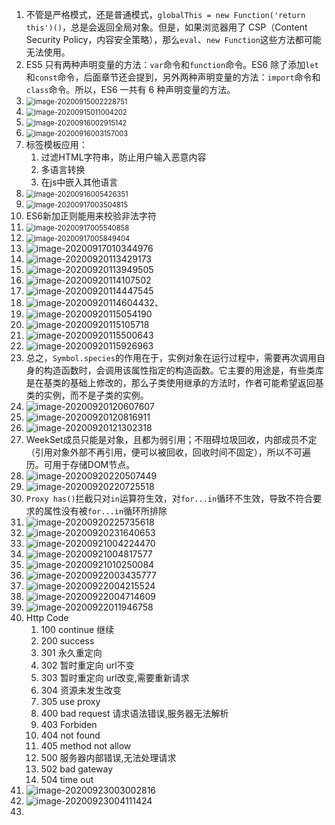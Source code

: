 1. 不管是严格模式，还是普通模式，`globalThis = new Function('return this')()`，总是会返回全局对象。但是，如果浏览器用了 CSP（Content Security Policy，内容安全策略），那么`eval`、`new Function`这些方法都可能无法使用。
2. ES5 只有两种声明变量的方法：`var`命令和`function`命令。ES6 除了添加`let`和`const`命令，后面章节还会提到，另外两种声明变量的方法：`import`命令和`class`命令。所以，ES6 一共有 6 种声明变量的方法。
3. <img src="C:\Users\hotel\AppData\Roaming\Typora\typora-user-images\image-20200915002228751.png" alt="image-20200915002228751" style="zoom:80%;" />
4. <img src="C:\Users\hotel\AppData\Roaming\Typora\typora-user-images\image-20200915011004202.png" alt="image-20200915011004202" style="zoom:80%;" />
5. <img src="C:\Users\hotel\AppData\Roaming\Typora\typora-user-images\image-20200916002915142.png" alt="image-20200916002915142" style="zoom:80%;" />
6. <img src="C:\Users\hotel\AppData\Roaming\Typora\typora-user-images\image-20200916003157003.png" alt="image-20200916003157003" style="zoom:80%;" />
7.  标签模板应用：
      1. 过滤HTML字符串，防止用户输入恶意内容
      2. 多语言转换
      3. 在js中嵌入其他语言
8. 	<img src="C:\Users\hotel\AppData\Roaming\Typora\typora-user-images\image-20200916005426351.png" alt="image-20200916005426351" style="zoom:80%;" />
9. 	<img src="C:\Users\hotel\AppData\Roaming\Typora\typora-user-images\image-20200917003504815.png" alt="image-20200917003504815" style="zoom:80%;" />
10. ES6新加正则能用来校验非法字符
11. <img src="C:\Users\hotel\AppData\Roaming\Typora\typora-user-images\image-20200917005540858.png" alt="image-20200917005540858" style="zoom:80%;" />
12. <img src="C:\Users\hotel\AppData\Roaming\Typora\typora-user-images\image-20200917005849404.png" alt="image-20200917005849404" style="zoom:80%;" />
13. ![image-20200917010344976](C:\Users\hotel\AppData\Roaming\Typora\typora-user-images\image-20200917010344976.png)
14. ![image-20200920113429173](C:\Users\hotel\AppData\Roaming\Typora\typora-user-images\image-20200920113429173.png)
15. ![image-20200920113949505](C:\Users\hotel\AppData\Roaming\Typora\typora-user-images\image-20200920113949505.png)
16. ![image-20200920114107502](C:\Users\hotel\AppData\Roaming\Typora\typora-user-images\image-20200920114107502.png)
17. ![image-20200920114447545](C:\Users\hotel\AppData\Roaming\Typora\typora-user-images\image-20200920114447545.png)
18. ![image-20200920114604432](C:\Users\hotel\AppData\Roaming\Typora\typora-user-images\image-20200920114604432.png)、
19. ![image-20200920115054190](C:\Users\hotel\AppData\Roaming\Typora\typora-user-images\image-20200920115054190.png)
20. ![image-20200920115105718](C:\Users\hotel\AppData\Roaming\Typora\typora-user-images\image-20200920115105718.png)
21. ![image-20200920115500643](C:\Users\hotel\AppData\Roaming\Typora\typora-user-images\image-20200920115500643.png)
22. ![image-20200920115926963](C:\Users\hotel\AppData\Roaming\Typora\typora-user-images\image-20200920115926963.png)
23. 总之，`Symbol.species`的作用在于，实例对象在运行过程中，需要再次调用自身的构造函数时，会调用该属性指定的构造函数。它主要的用途是，有些类库是在基类的基础上修改的，那么子类使用继承的方法时，作者可能希望返回基类的实例，而不是子类的实例。
24. ![image-20200920120607607](C:\Users\hotel\AppData\Roaming\Typora\typora-user-images\image-20200920120607607.png)
25. ![image-20200920120816911](C:\Users\hotel\AppData\Roaming\Typora\typora-user-images\image-20200920120816911.png)
26. ![image-20200920121302318](C:\Users\hotel\AppData\Roaming\Typora\typora-user-images\image-20200920121302318.png)
27. WeekSet成员只能是对象，且都为弱引用；不阻碍垃圾回收，内部成员不定（引用对象外部不再引用，便可以被回收，回收时间不固定），所以不可遍历。可用于存储DOM节点。
28. ![image-20200920220507449](C:\Users\hotel\AppData\Roaming\Typora\typora-user-images\image-20200920220507449.png)
29. ![image-20200920220725518](C:\Users\hotel\AppData\Roaming\Typora\typora-user-images\image-20200920220725518.png)
30. `Proxy has()`拦截只对`in`运算符生效，对`for...in`循环不生效，导致不符合要求的属性没有被`for...in`循环所排除
31. ![image-20200920225735618](C:\Users\hotel\AppData\Roaming\Typora\typora-user-images\image-20200920225735618.png)
32. ![image-20200920231640653](C:\Users\hotel\AppData\Roaming\Typora\typora-user-images\image-20200920231640653.png)
33. ![image-20200921004224470](C:\Users\hotel\AppData\Roaming\Typora\typora-user-images\image-20200921004224470.png)
34. ![image-20200921004817577](C:\Users\hotel\AppData\Roaming\Typora\typora-user-images\image-20200921004817577.png)
35. ![image-20200921010250084](C:\Users\hotel\AppData\Roaming\Typora\typora-user-images\image-20200921010250084.png)
36. ![image-20200922003435777](C:\Users\hotel\AppData\Roaming\Typora\typora-user-images\image-20200922003435777.png)
37. ![image-20200922004215524](C:\Users\hotel\AppData\Roaming\Typora\typora-user-images\image-20200922004215524.png)
38. ![image-20200922004714609](C:\Users\hotel\AppData\Roaming\Typora\typora-user-images\image-20200922004714609.png)
39. ![image-20200922011946758](C:\Users\hotel\AppData\Roaming\Typora\typora-user-images\image-20200922011946758.png)
40. Http Code
    1. 100 continue 继续
    2. 200 success
    3. 301 永久重定向
    4. 302 暂时重定向 url不变
    5. 303 暂时重定向 url改变,需要重新请求
    6. 304 资源未发生改变
    7. 305 use proxy
    8. 400 bad request 请求语法错误,服务器无法解析
    9. 403 Forbiden
    10. 404 not found
    11. 405 method not allow
    12. 500 服务器内部错误,无法处理请求
    13. 502 bad gateway
    14. 504 time out
41. ![image-20200923003002816](C:\Users\hotel\AppData\Roaming\Typora\typora-user-images\image-20200923003002816.png)
42. ![image-20200923004111424](C:\Users\hotel\AppData\Roaming\Typora\typora-user-images\image-20200923004111424.png)
43. 

